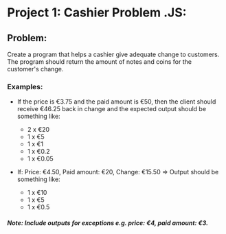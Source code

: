 # Project 1: Cashier Problem .JS:

## Problem:
 Create a program that helps a cashier give adequate change to customers.
 The program should return the amount of notes and coins for the customer's change.
 
 ### Examples:
 
- If the price is €3.75 and the paid amount is €50, then the client should receive €46.25 back in change and the expected output should be something like:

  - 2 x €20
  - 1 x €5
  - 1 x €1
  - 1 x €0.2
  - 1 x €0.05

- If: Price: €4.50, Paid amount: €20, Change: €15.50 => Output should be something like:

   - 1 x €10
   - 1 x €5
   - 1 x €0.5

##### Note: Include outputs for exceptions e.g. price: €4, paid amount: €3.
